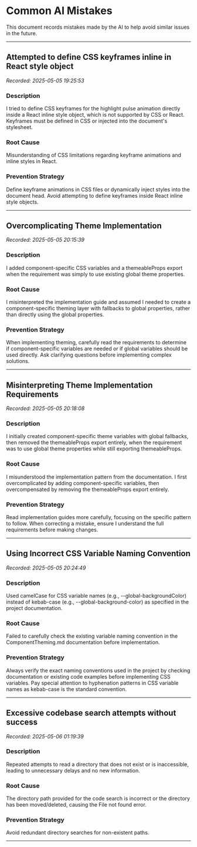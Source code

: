 ﻿# Common AI Mistakes
This document records mistakes made by the AI to help avoid similar issues in the future.

---

## Attempted to define CSS keyframes inline in React style object
*Recorded: 2025-05-05 19:25:53*

### Description
I tried to define CSS keyframes for the highlight pulse animation directly inside a React inline style object, which is not supported by CSS or React. Keyframes must be defined in CSS or injected into the document's stylesheet.

### Root Cause
Misunderstanding of CSS limitations regarding keyframe animations and inline styles in React.

### Prevention Strategy
Define keyframe animations in CSS files or dynamically inject styles into the document head. Avoid attempting to define keyframes inside React inline style objects.

---

## Overcomplicating Theme Implementation
*Recorded: 2025-05-05 20:15:39*

### Description
I added component-specific CSS variables and a themeableProps export when the requirement was simply to use existing global theme properties.

### Root Cause
I misinterpreted the implementation guide and assumed I needed to create a component-specific theming layer with fallbacks to global properties, rather than directly using the global properties.

### Prevention Strategy
When implementing theming, carefully read the requirements to determine if component-specific variables are needed or if global variables should be used directly. Ask clarifying questions before implementing complex solutions.

---

## Misinterpreting Theme Implementation Requirements
*Recorded: 2025-05-05 20:18:08*

### Description
I initially created component-specific theme variables with global fallbacks, then removed the themeableProps export entirely, when the requirement was to use global theme properties while still exporting themeableProps.

### Root Cause
I misunderstood the implementation pattern from the documentation. I first overcomplicated by adding component-specific variables, then overcompensated by removing the themeableProps export entirely.

### Prevention Strategy
Read implementation guides more carefully, focusing on the specific pattern to follow. When correcting a mistake, ensure I understand the full requirements before making changes.

---

## Using Incorrect CSS Variable Naming Convention
*Recorded: 2025-05-05 20:24:49*

### Description
Used camelCase for CSS variable names (e.g., --global-backgroundColor) instead of kebab-case (e.g., --global-background-color) as specified in the project documentation.

### Root Cause
Failed to carefully check the existing variable naming convention in the ComponentTheming.md documentation before implementation.

### Prevention Strategy
Always verify the exact naming conventions used in the project by checking documentation or existing code examples before implementing CSS variables. Pay special attention to hyphenation patterns in CSS variable names as kebab-case is the standard convention.

---

## Excessive codebase search attempts without success
*Recorded: 2025-05-06 01:19:39*

### Description
Repeated attempts to read a directory that does not exist or is inaccessible, leading to unnecessary delays and no new information.

### Root Cause
The directory path provided for the code search is incorrect or the directory has been moved/deleted, causing the File not found error.

### Prevention Strategy
Avoid redundant directory searches for non-existent paths.

---

